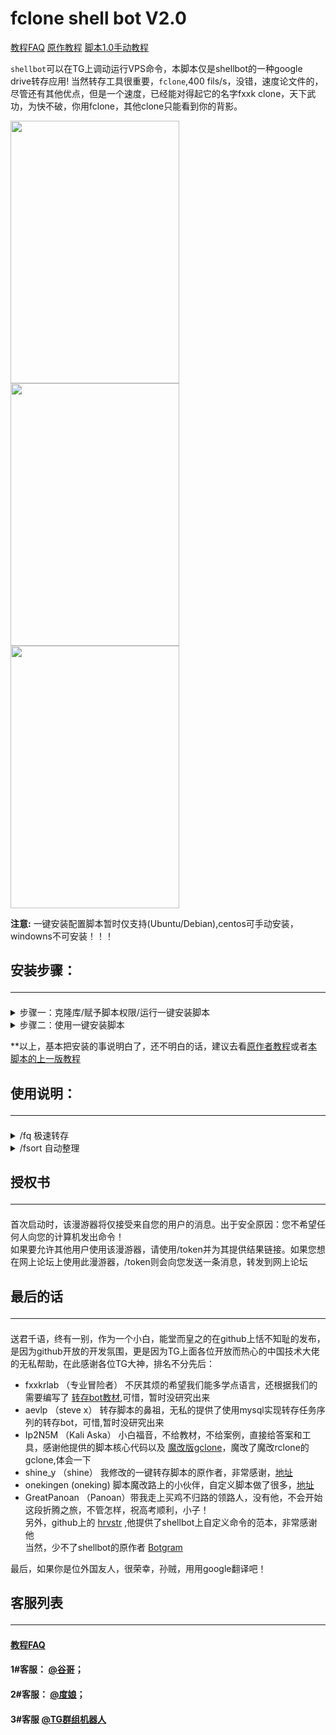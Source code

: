 # fclone shell bot V2.0

[教程FAQ](https://github.com/oscar65993099/fclone_shell_bot/blob/master/help/MY_FAQ.md)       [原作教程](https://git.io/JJZ30)        [脚本1.0手动教程](https://git.io/JJZ34)

`shellbot`可以在TG上调动运行VPS命令，本脚本仅是shellbot的一种google drive转存应用!
当然转存工具很重要，`fclone`,400 fils/s，没错，速度论文件的，尽管还有其他优点，但是一个速度，已经能对得起它的名字fxxk clone，天下武功，为快不破，你用fclone，其他clone只能看到你的背影。

<img src="https://github.com/oscar65993099/fclone_shell_bot/blob/master/images/bot.gif" height="420px" width="270"/>          
<img src="https://github.com/oscar65993099/fclone_shell_bot/blob/master/images/main.jpg" height="420px" width="270"/>          
<img src="https://github.com/oscar65993099/fclone_shell_bot/blob/master/images/chat2.jpg" height="420px" width="270"/>

**注意:** 一键安装配置脚本暂时仅支持(Ubuntu/Debian),centos可手动安装，windowns不可安装！！！

## 安装步骤：<hr />

<details>
<summary>步骤一：克隆库/赋予脚本权限/运行一键安装脚本</summary>
 
```
cd /root && git clone https://github.com/oscar65993099/fclone_shell_bot.git && chmod -R 777 /root/fclone_shell_bot && mv /root/fclone_shell_bot/fcshell.sh /root && /root/fcshell.sh
```

</details>
<details>
<summary>步骤二：使用一键安装脚本</summary>

<details>
  <summary>使用场景Ⅰ：完全安装</summary>

  如果你首次使用fclone shell bot，请按以下步骤**0 完全安装**：

  1. 点选**0 完全安装**

  2. 点选**10 修改 bot配置**(可选）

     填写bot的token和你的TG ID，不知道这是啥？问本文末尾的客服人员
     
     根据测试发现，改了bot配置，启动bot的时候，也会问你bot token和TG id
              
  3. 点选**15 修改 脚本转存参数ini**
   
     3.1 填写你的clone账号名
         
         ** 就是rclone config show显示的[]里面的名字 **
         
         ** 当然，一键脚本里，点选11查看rclone配置，也能看到**
         
     3.2 填写转存ID
         
         **gd_id\jav_id\mdv_id\book_id,这些名字如果改了，要对应去改脚本,建议仅修改=后面，""里面的ID**
     
     3.3 修改转存参数（可选）
         
         去看[本教程FAQ](https://github.com/oscar65993099/fclone_shell_bot/blob/master/help/MY_FAQ.md)

  4. 点选**5 启动 bot**

     此默认为后台启动bot，当前看不到运行的，想看?`tmux a -t shellbot`去后台看吧
     
     因为原作问题，第一次点选启动，请`tmux a -t shellbot`到后台完成以下操作：
     
     4.1 填写一下BOT token
     
     4.2 在TG上bot里随便发条消息
     
     4.3 回vps，应该识别到你的TG ID了，你回复y就行了
     
     4.4 首次运行配置成功后，再次运行`node server`就启动，或者从那个对话出来用配置脚本5启动也行
     
     以后启动，就不需要去后台了，除非bot有异常，其实有异常也不用去，直接脚本点选重启bot就行了

  5. 点选**13 查看 脚本快捷命令**
   
     5.1 复制快捷命令

     5.2 TG找[bot大爹](https://t.me/BotFather)，选择你的bot，输入`/setcommands`，粘贴快捷命令

     5.3 在你的bot，在聊天栏，点【/】，选择你想使用的功能即可！

  </details>
  <details>
  <summary>使用场景Ⅱ：部分安装</summary>

  如果你已经安装过环境或者shellbot，可以根据需要进行点选安装

  **注意：无论怎么选，`4 安装更新 转存脚本`不可缺少，那是给权限，给脚本别名的，你不装，进了bot也用不了脚本！

  **注意：如果`fclone version`没有显示版本号，说明你fclone没有安装成功，转存脚本无法成功转存，请输入以下命令，手动安装fclone：

```
wget -N https://github.com/oscar65993099/fclone_shell_bot/raw/master/fclone/fclone.zip && unzip fclone.zip && mv fclone /usr/bin && chmod +x /usr/bin/fclone
```
  
  </details>
  </details>
  
**以上，基本把安装的事说明白了，还不明白的话，建议去看[原作者教程](https://github.com/botgram/shell-bot)或者[本脚本的上一版教程](https://github.com/oscar65993099/fclone_shell_bot/blob/master/help/Manual_README.md)

## 使用说明：<hr />

<details>
<summary>/fq 极速转存</summary>
 
支持任务队列

</details>

<details>
<summary>/fsort 自动整理</summary>

1. 生成jason文件：
对于要整理到的文件夹，比如说按番号，你到已经有的番号文件夹（道理相同，女优名字也一样），运行以下命令：<br>
  
`fclone lsjson 你的用户名:{文件夹ID} --fast-list --dirs-only --no-mimetype --no-modtime --max-depth 文件夹层数` <br>
  
得到类似如下信息：<br>
  
`{"Path":"S/SSNI","Name":"SSNI","Size":-1,"ModTime":"","IsDir":true,"ID":"10n2Vz5vdzwg_mgJSWAiT190xMkztnvRx"},` <br>
`{"Path":"S/SSPD","Name":"SSPD","Size":-1,"ModTime":"","IsDir":true,"ID":"1mqNfuJUiTmwqaY9aC90YQFVFDJWji9WE"},` <br>
`{"Path":"S/STAR","Name":"STAR","Size":-1,"ModTime":"","IsDir":true,"ID":"1nxBRq5Jg8gzR71wrAaI2up0IP-ucFh4z"},` <br>
  
因为本人学艺不精，所以这个jason信息还要处理一下，把它复制到excel然后分列显示，删除多余列，合并成这个格式：
  
`SSNI:10n2Vz5vdzwg_mgJSWAiT190xMkztnvRx`
`SSPD:1mqNfuJUiTmwqaY9aC90YQFVFDJWji9WE`
`STAR:1nxBRq5Jg8gzR71wrAaI2up0IP-ucFh4z`
  
把这些信息覆盖粘贴到\root\fclone_shell_bot\av_num.txt中（原始文件里是我的分类名称和文件夹ID）<br>
  
2.运行fsort脚本
  
最关键的步骤是第1步，只要你第一步没错，脚本会让你输入需要整理的文件夹ID,然后脚本会进行以下操作： <br>

⑴ 遍历需要整理的文件夹内文件名；<br>
⑵ 与av_num.txt内关键字进行比对，如果文件名包含关键字，就会把这个文件**移动**到关键字的文件夹内；<br>
⑶ 删除整理文件夹内的空文件夹；<br>
⑷ ⑴——⑶步骤循环，直到文件夹内文件的文件名没有包含av_num.txt内关键字为止。<br>

</details>




## 授权书<hr />
首次启动时，该漫游器将仅接受来自您的用户的消息。出于安全原因：您不希望任何人向您的计算机发出命令！<br>
如果要允许其他用户使用该漫游器，请使用/token并为其提供结果链接。如果您想在网上论坛上使用此漫游器，/token则会向您发送一条消息，转发到网上论坛<br> 

## 最后的话<hr />

送君千语，终有一别，作为一个小白，能堂而皇之的在github上恬不知耻的发布，是因为github开放的开发氛围，更是因为TG上面各位开放而热心的中国技术大佬的无私帮助，在此感谢各位TG大神，排名不分先后：<br>
* fxxkrlab （专业冒险者） 不厌其烦的希望我们能多学点语言，还根据我们的需要编写了 [转存bot教材](https://github.com/fxxkrlab/iCopy),可惜，暂时没研究出来<br>
* aevlp （steve x） 转存脚本的鼻祖，无私的提供了使用mysql实现转存任务序列的转存bot，可惜,暂时没研究出来<br>
* Ip2N5M （Kali Aska） 小白福音，不给教材，不给案例，直接给答案和工具，感谢他提供的脚本核心代码以及 [魔改版gclone](https://github.com/mawaya/rclone)，魔改了魔改rclone的gclone,体会一下 <br>
* shine_y （shine） 我修改的一键转存脚本的原作者，非常感谢，[地址](https://github.com/vcfe/gd) <br>
* onekingen (oneking) 脚本魔改路上的小伙伴，自定义脚本做了很多，[地址](https://github.com/vitaminx/gclone-assistant) <br>
* GreatPanoan （Panoan）带我走上买鸡不归路的领路人，没有他，不会开始这段折腾之旅，不管怎样，祝高考顺利，小子！<br>
另外，github上的 [hrvstr](https://github.com/) ,他提供了shellbot上自定义命令的范本，非常感谢他 <br>
当然，少不了shellbot的原作者 [Botgram](https://botgram.js.org)  <br>

最后，如果你是位外国友人，很荣幸，孙贼，用用google翻译吧！

## 客服列表<hr />

#### [教程FAQ](https://github.com/oscar65993099/fclone_shell_bot/blob/master/help/MY_FAQ.md)

#### 1#客服： [@谷哥](https://www.google.com)；

#### 2#客服： [@度娘](https://www.baidu.com)；

#### 3#客服   [@TG群组机器人](https://t.me/sharegdrive)
